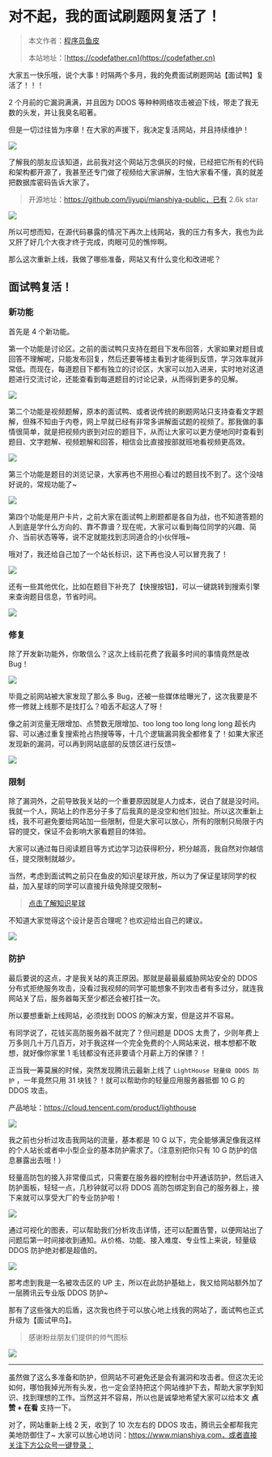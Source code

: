 # 对不起，我的面试刷题网复活了！

> 本文作者：[程序员鱼皮](https://yuyuanweb.feishu.cn/wiki/Abldw5WkjidySxkKxU2cQdAtnah)
>
> 本站地址：[https://codefather.cn](https://codefather.cn)

大家五一快乐哦，说个大事！时隔两个多月，我的免费面试刷题网站【面试鸭】复活了！！！

2 个月前的它漏洞满满，并且因为 DDOS 等种种网络攻击被迫下线，带走了我无数的头发，并让我臭名昭著。

但是一切过往皆为序章！在大家的声援下，我决定复活网站，并且持续维护！

![](https://pic.yupi.icu/5563/202311081454310.png)

了解我的朋友应该知道，此前我对这个网站万念俱灰的时候，已经把它所有的代码和架构都开源了，我甚至还专门做了视频给大家讲解，生怕大家看不懂，真的就差把数据库密码告诉大家了。

> 开源地址：https://github.com/liyupi/mianshiya-public，已有 2.6k star

![](https://mmbiz.qpic.cn/mmbiz_png/mngWTkJEOYInqMQrMkmSVcaCHJ60wLz3aqNztxRKFOL7m69IrWj2NBByNLEEy0yjaibhEIu3hQiahq7FKP0fmTqQ/640?wx_fmt=png&wxfrom=5&wx_lazy=1&wx_co=1)

所以可想而知，在源代码暴露的情况下再次上线网站，我的压力有多大，我也为此又肝了好几个大夜才终于完成，肉眼可见的憔悴啊。

那么这次重新上线，我做了哪些准备，网站又有什么变化和改进呢？

## 面试鸭复活！

### 新功能

首先是 4 个新功能。

第一个功能是讨论区。之前的面试鸭只支持在题目下发布回答，大家如果对题目或回答不理解呢，只能发布回复，然后还要等楼主看到才能得到反馈，学习效率就非常低。而现在，每道题目下都有独立的讨论区，大家可以加入进来，实时地对这道题进行交流讨论，还能查看到每道题目的讨论记录，从而得到更多的见解。

![](https://pic.yupi.icu/5563/202311081454341.png)

第二个功能是视频题解，原本的面试鸭、或者说传统的刷题网站只支持查看文字题解，但殊不知由于内卷，网上早就已经有非常多讲解面试题的视频了。那我做的事情很简单，就是把视频内嵌到对应的题目下，从而让大家可以更方便地同时查看到题目、文字题解、视频题解和回答，相信会比直接按部就班地看视频更高效。

![](https://pic.yupi.icu/5563/202311081454530.png)

第三个功能是题目的浏览记录，大家再也不用担心看过的题目找不到了。这个没啥好说的，常规功能了~

![](https://pic.yupi.icu/5563/202311081454427.png)

第四个功能是用户卡片，之前大家在面试鸭上刷题都是各自为战，也不知道答题的人到底是学什么方向的、靠不靠谱？现在呢，大家可以看到每位同学的兴趣、简介、当前状态等等，说不定就能找到志同道合的小伙伴哦~

哦对了，我还给自己加了一个站长标识，这下再也没人可以冒充我了！

![](https://pic.yupi.icu/5563/202311081454364.png)

还有一些其他优化，比如在题目下补充了【快搜按钮】，可以一键跳转到搜索引擎来查询题目信息，节省时间。

![](https://pic.yupi.icu/5563/202311081454965.png)

### 修复

除了开发新功能外，你敢信么？这次上线前花费了我最多时间的事情竟然是改 Bug！

![](https://pic.yupi.icu/5563/202311081454033.png)

毕竟之前网站被大家发现了那么多 Bug，还被一些媒体给曝光了，这次我要是不修一修就上线那不是找打么？咱丢不起这人了呀！

像之前浏览量无限增加、点赞数无限增加、too long too long long long 超长内容、可以通过重复搜索抢占热搜等等，十几个逻辑漏洞我全都修复了！如果大家还发现新的漏洞，可以再到网站底部的反馈区进行反馈~

![](https://pic.yupi.icu/5563/202311081454015.png)

### 限制

除了漏洞外，之前导致我关站的一个重要原因就是人力成本，说白了就是没时间。我就一个人，网站上的作恶分子多了后我真的是没空和他们拉扯。所以这次重新上线，我不可避免要给网站加一些限制，但是大家可以放心，所有的限制只局限于内容的提交，保证不会影响大家看题目的体验。

大家可以通过每日阅读题目等方式边学习边获得积分，积分越高，我自然对你越信任，提交限制就越少。

当然，考虑到面试鸭之前只在鱼皮的知识星球开放，所以为了保证星球同学的权益，加入星球的同学可以直接升级免除提交限制~

> [点击了解知识星球](https://mp.weixin.qq.com/s?__biz=MzI1NDczNTAwMA==&mid=2247508517&idx=1&sn=66803910cf2e7d88e6cab30df9271d5d&scene=21#wechat_redirect)

不知道大家觉得这个设计是否合理呢？也欢迎给出自己的建议。

![](https://pic.yupi.icu/5563/202311081454133.png)

### 防护

最后要说的这点，才是我关站的真正原因。那就是最最最威胁网站安全的 DDOS 分布式拒绝服务攻击，没看过我视频的同学可能想象不到攻击者有多过分，就连我网站关了后，服务器每天至少都还会被打挂一次。

所以要想重新上线网站，必须找到 DDOS 的解决方案，但是这并不容易。

有同学说了，花钱买高防服务器不就完了？但问题是 DDOS 太贵了，少则年费上万多则几十万几百万，对于我这样一个完全免费的个人网站来说，根本想都不敢想，就好像你家里 1 毛钱都没有还非要请个月薪上万的保镖？！

正当我一筹莫展的时候，突然发现腾讯云最新上线了 `LightHouse 轻量级 DDOS 防护` ，一年竟然只用 31 块钱？！就可以帮助你的轻量应用服务器抵御 10 G 的 DDOS 攻击。

产品地址：https://cloud.tencent.com/product/lighthouse

![](https://pic.yupi.icu/5563/202311081454480.png)

我之前也分析过攻击我网站的流量，基本都是 10 G 以下，完全能够满足像我这样的个人站长或者中小型企业的基本防护需求了。（注意别把你只有 10 G 防护的信息暴露出去哦！）

轻量高防包的接入非常傻瓜式，只需要在服务器的控制台中开通该防护，然后进入防护面板，轻轻一点，几秒钟就可以将 DDOS 高防包绑定到自己的服务器上，接下来就可以享受大厂的专业防护啦！

![](https://pic.yupi.icu/5563/202311081454569.png)

通过可视化的图表，可以帮助我们分析攻击详情，还可以配置告警，以便网站出了问题后第一时间接收到通知。从价格、功能、接入难度、专业性上来说，轻量级 DDOS 防护绝对都是超值的。

![](https://pic.yupi.icu/5563/202311081454560.png)

那考虑到我是一名被攻击区的 UP 主，所以在此防护基础上，我又给网站额外加了一层腾讯云专业版 DDOS 防护~

那有了这些强大的后盾，这次我也终于可以放心地上线我的网站了，面试鸭也正式升级为【面试甲鸟】。

> 感谢粉丝朋友们提供的帅气图标

![](https://pic.yupi.icu/5563/202311081454776.png)



------


虽然做了这么多准备和防护，但网站不可避免还是会有漏洞和攻击者。但这次无论如何，哪怕我掉光所有头发，也一定会坚持把这个网站维护下去，帮助大家学到知识、找到理想的工作。当然这并不容易，所以也是诚挚地希望大家可以给本文 **点赞 + 在看** 支持一下。

对了，网站重新上线 2 天，收到了 10 次左右的 DDOS 攻击，腾讯云全都帮我完美地防御住了~ 大家可以放心地访问：https://www.mianshiya.com，或者直接关注下方公众号一键登录：